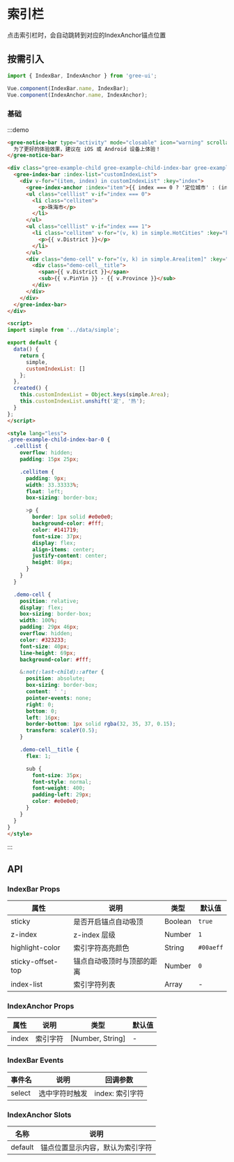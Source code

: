 # 索引栏

点击索引栏时，会自动跳转到对应的IndexAnchor锚点位置

## 按需引入

```javascript
import { IndexBar, IndexAnchor } from 'gree-ui';

Vue.component(IndexBar.name, IndexBar);
Vue.component(IndexAnchor.name, IndexAnchor);
```

### 基础

:::demo

```html
<gree-notice-bar type="activity" mode="closable" icon="warning" scrollable>
  为了更好的体验效果，建议在 iOS 或 Android 设备上体验！
</gree-notice-bar>

<div class="gree-example-child gree-example-child-index-bar gree-example-child-index-bar-0">
  <gree-index-bar :index-list="customIndexList">
    <div v-for="(item, index) in customIndexList" :key="index">
      <gree-index-anchor :index="item">{{ index === 0 ? '定位城市' : (index === 1 ? '热门城市' : item) }}</gree-index-anchor>
      <ul class="celllist" v-if="index === 0">
        <li class="cellitem">
          <p>珠海市</p>
        </li>
      </ul>
      <ul class="celllist" v-if="index === 1">
        <li class="cellitem" v-for="(v, k) in simple.HotCities" :key="k">
          <p>{{ v.District }}</p>
        </li>
      </ul>
      <div class="demo-cell" v-for="(v, k) in simple.Area[item]" :key="k" v-else>
        <div class="demo-cell__title">
          <span>{{ v.District }}</span>
          <sub>{{ v.PinYin }} - {{ v.Province }}</sub>
        </div>
      </div>
    </div>
  </gree-index-bar>
</div>

<script>
import simple from '../data/simple';

export default {
  data() {
    return {
      simple,
      customIndexList: []
    };
  },
  created() {
    this.customIndexList = Object.keys(simple.Area);
    this.customIndexList.unshift('定', '热');
  }
};
</script>

<style lang="less">
.gree-example-child-index-bar-0 {
  .celllist {
    overflow: hidden;
    padding: 15px 25px;

    .cellitem {
      padding: 9px;
      width: 33.33333%;
      float: left;
      box-sizing: border-box;

      >p {
        border: 1px solid #e0e0e0;
        background-color: #fff;
        color: #141719;
        font-size: 37px;
        display: flex;
        align-items: center;
        justify-content: center;
        height: 86px;
      }
    }
  }

  .demo-cell {
    position: relative;
    display: flex;
    box-sizing: border-box;
    width: 100%;
    padding: 29px 46px;
    overflow: hidden;
    color: #323233;
    font-size: 40px;
    line-height: 69px;
    background-color: #fff;

    &:not(:last-child)::after {
      position: absolute;
      box-sizing: border-box;
      content: ' ';
      pointer-events: none;
      right: 0;
      bottom: 0;
      left: 16px;
      border-bottom: 1px solid rgba(32, 35, 37, 0.15);
      transform: scaleY(0.5);
    }

    .demo-cell__title {
      flex: 1;

      sub {
        font-size: 35px;
        font-style: normal;
        font-weight: 400;
        padding-left: 29px;
        color: #e0e0e0;
      }
    }
  }
}
</style>
```

:::

## API

### IndexBar Props

| 属性              | 说明                       | 类型    | 默认值    |
| ----------------- | -------------------------- | ------- | --------- |
| sticky            | 是否开启锚点自动吸顶       | Boolean | `true`    |
| z-index           | z-index 层级               | Number  | `1`       |
| highlight-color   | 索引字符高亮颜色           | String  | `#00aeff` |
| sticky-offset-top | 锚点自动吸顶时与顶部的距离 | Number  | `0`       |
| index-list        | 索引字符列表               | Array   | \-        |

### IndexAnchor Props

| 属性  | 说明     | 类型             | 默认值 |
| ----- | -------- | ---------------- | ------ |
| index | 索引字符 | [Number, String] | \-     |

### IndexBar Events

| 事件名 | 说明           | 回调参数        |
| ------ | -------------- | --------------- |
| select | 选中字符时触发 | index: 索引字符 |

### IndexAnchor Slots

| 名称    | 说明                             |
| ------- | -------------------------------- |
| default | 锚点位置显示内容，默认为索引字符 |

<script>
import simple from '../../configs/simple';

export default {
  data() {
    return {
      simple,
      customIndexList: []
    };
  },
  created() {
    this.customIndexList = Object.keys(simple.Area);
    this.customIndexList.unshift('定', '热');
  }
};
</script>

<style lang="less">
.gree-example-child-index-bar-0 {
  .celllist {
    overflow: hidden;
    padding: 7px 12px;

    .cellitem {
      padding: 9px;
      width: 33.33333%;
      float: left;
      box-sizing: border-box;

      >p {
        border: 1px solid #e0e0e0;
        background-color: #fff;
        color: #141719;
        font-size: 18px;
        display: flex;
        align-items: center;
        justify-content: center;
        height: 43px;
      }
    }
  }

  .demo-cell {
    position: relative;
    display: flex;
    box-sizing: border-box;
    width: 100%;
    padding: 14px 23px;
    overflow: hidden;
    color: #323233;
    font-size: 20px;
    line-height: 34px;
    background-color: #fff;

    &:not(:last-child)::after {
      position: absolute;
      box-sizing: border-box;
      content: ' ';
      pointer-events: none;
      right: 0;
      bottom: 0;
      left: 8px;
      border-bottom: 1px solid rgba(32, 35, 37, 0.15);
      transform: scaleY(0.5);
    }

    .demo-cell__title {
      flex: 1;

      sub {
        font-size: 17px;
        font-style: normal;
        font-weight: 400;
        padding-left: 14px;
        color: #e0e0e0;
      }
    }
  }
}
</style>
